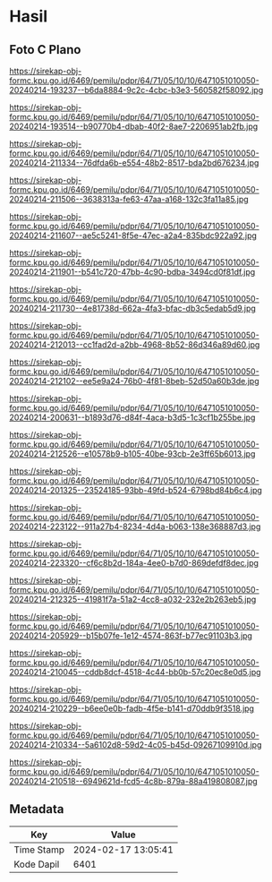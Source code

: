 # Hasil

## Foto C Plano

https://sirekap-obj-formc.kpu.go.id/6469/pemilu/pdpr/64/71/05/10/10/6471051010050-20240214-193237--b6da8884-9c2c-4cbc-b3e3-560582f58092.jpg

https://sirekap-obj-formc.kpu.go.id/6469/pemilu/pdpr/64/71/05/10/10/6471051010050-20240214-193514--b90770b4-dbab-40f2-8ae7-2206951ab2fb.jpg

https://sirekap-obj-formc.kpu.go.id/6469/pemilu/pdpr/64/71/05/10/10/6471051010050-20240214-211334--76dfda6b-e554-48b2-8517-bda2bd676234.jpg

https://sirekap-obj-formc.kpu.go.id/6469/pemilu/pdpr/64/71/05/10/10/6471051010050-20240214-211506--3638313a-fe63-47aa-a168-132c3fa11a85.jpg

https://sirekap-obj-formc.kpu.go.id/6469/pemilu/pdpr/64/71/05/10/10/6471051010050-20240214-211607--ae5c5241-8f5e-47ec-a2a4-835bdc922a92.jpg

https://sirekap-obj-formc.kpu.go.id/6469/pemilu/pdpr/64/71/05/10/10/6471051010050-20240214-211901--b541c720-47bb-4c90-bdba-3494cd0f81df.jpg

https://sirekap-obj-formc.kpu.go.id/6469/pemilu/pdpr/64/71/05/10/10/6471051010050-20240214-211730--4e81738d-662a-4fa3-bfac-db3c5edab5d9.jpg

https://sirekap-obj-formc.kpu.go.id/6469/pemilu/pdpr/64/71/05/10/10/6471051010050-20240214-212013--cc1fad2d-a2bb-4968-8b52-86d346a89d60.jpg

https://sirekap-obj-formc.kpu.go.id/6469/pemilu/pdpr/64/71/05/10/10/6471051010050-20240214-212102--ee5e9a24-76b0-4f81-8beb-52d50a60b3de.jpg

https://sirekap-obj-formc.kpu.go.id/6469/pemilu/pdpr/64/71/05/10/10/6471051010050-20240214-200631--b1893d76-d84f-4aca-b3d5-1c3cf1b255be.jpg

https://sirekap-obj-formc.kpu.go.id/6469/pemilu/pdpr/64/71/05/10/10/6471051010050-20240214-212526--e10578b9-b105-40be-93cb-2e3ff65b6013.jpg

https://sirekap-obj-formc.kpu.go.id/6469/pemilu/pdpr/64/71/05/10/10/6471051010050-20240214-201325--23524185-93bb-49fd-b524-6798bd84b6c4.jpg

https://sirekap-obj-formc.kpu.go.id/6469/pemilu/pdpr/64/71/05/10/10/6471051010050-20240214-223122--911a27b4-8234-4d4a-b063-138e368887d3.jpg

https://sirekap-obj-formc.kpu.go.id/6469/pemilu/pdpr/64/71/05/10/10/6471051010050-20240214-223320--cf6c8b2d-184a-4ee0-b7d0-869defdf8dec.jpg

https://sirekap-obj-formc.kpu.go.id/6469/pemilu/pdpr/64/71/05/10/10/6471051010050-20240214-212325--41981f7a-51a2-4cc8-a032-232e2b263eb5.jpg

https://sirekap-obj-formc.kpu.go.id/6469/pemilu/pdpr/64/71/05/10/10/6471051010050-20240214-205929--b15b07fe-1e12-4574-863f-b77ec91103b3.jpg

https://sirekap-obj-formc.kpu.go.id/6469/pemilu/pdpr/64/71/05/10/10/6471051010050-20240214-210045--cddb8dcf-4518-4c44-bb0b-57c20ec8e0d5.jpg

https://sirekap-obj-formc.kpu.go.id/6469/pemilu/pdpr/64/71/05/10/10/6471051010050-20240214-210229--b6ee0e0b-fadb-4f5e-b141-d70ddb9f3518.jpg

https://sirekap-obj-formc.kpu.go.id/6469/pemilu/pdpr/64/71/05/10/10/6471051010050-20240214-210334--5a6102d8-59d2-4c05-b45d-09267109910d.jpg

https://sirekap-obj-formc.kpu.go.id/6469/pemilu/pdpr/64/71/05/10/10/6471051010050-20240214-210518--6949621d-fcd5-4c8b-879a-88a419808087.jpg


## Metadata

| Key        | Value               |
| ---------- | ------------------- |
| Time Stamp | 2024-02-17 13:05:41 |
| Kode Dapil | 6401                |



